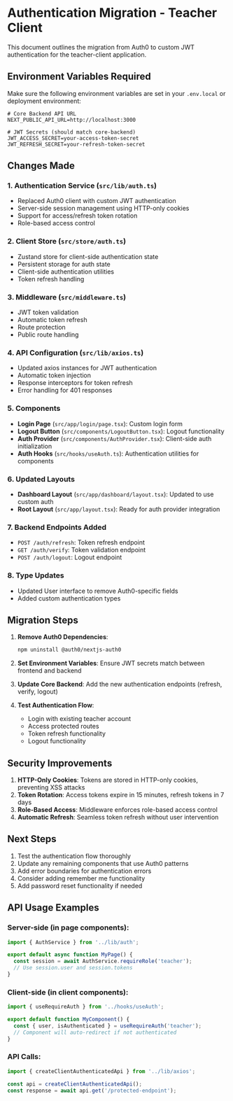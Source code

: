 # Authentication Migration - Teacher Client

This document outlines the migration from Auth0 to custom JWT authentication for the teacher-client application.

## Environment Variables Required

Make sure the following environment variables are set in your `.env.local` or deployment environment:

```env
# Core Backend API URL
NEXT_PUBLIC_API_URL=http://localhost:3000

# JWT Secrets (should match core-backend)
JWT_ACCESS_SECRET=your-access-token-secret
JWT_REFRESH_SECRET=your-refresh-token-secret
```

## Changes Made

### 1. Authentication Service (`src/lib/auth.ts`)
- Replaced Auth0 client with custom JWT authentication
- Server-side session management using HTTP-only cookies
- Support for access/refresh token rotation
- Role-based access control

### 2. Client Store (`src/store/auth.ts`)
- Zustand store for client-side authentication state
- Persistent storage for auth state
- Client-side authentication utilities
- Token refresh handling

### 3. Middleware (`src/middleware.ts`)
- JWT token validation
- Automatic token refresh
- Route protection
- Public route handling

### 4. API Configuration (`src/lib/axios.ts`)
- Updated axios instances for JWT authentication
- Automatic token injection
- Response interceptors for token refresh
- Error handling for 401 responses

### 5. Components
- **Login Page** (`src/app/login/page.tsx`): Custom login form
- **Logout Button** (`src/components/LogoutButton.tsx`): Logout functionality
- **Auth Provider** (`src/components/AuthProvider.tsx`): Client-side auth initialization
- **Auth Hooks** (`src/hooks/useAuth.ts`): Authentication utilities for components

### 6. Updated Layouts
- **Dashboard Layout** (`src/app/dashboard/layout.tsx`): Updated to use custom auth
- **Root Layout** (`src/app/layout.tsx`): Ready for auth provider integration

### 7. Backend Endpoints Added
- `POST /auth/refresh`: Token refresh endpoint
- `GET /auth/verify`: Token validation endpoint
- `POST /auth/logout`: Logout endpoint

### 8. Type Updates
- Updated User interface to remove Auth0-specific fields
- Added custom authentication types

## Migration Steps

1. **Remove Auth0 Dependencies**:
   ```bash
   npm uninstall @auth0/nextjs-auth0
   ```

2. **Set Environment Variables**: Ensure JWT secrets match between frontend and backend

3. **Update Core Backend**: Add the new authentication endpoints (refresh, verify, logout)

4. **Test Authentication Flow**:
   - Login with existing teacher account
   - Access protected routes
   - Token refresh functionality
   - Logout functionality

## Security Improvements

1. **HTTP-Only Cookies**: Tokens are stored in HTTP-only cookies, preventing XSS attacks
2. **Token Rotation**: Access tokens expire in 15 minutes, refresh tokens in 7 days
3. **Role-Based Access**: Middleware enforces role-based access control
4. **Automatic Refresh**: Seamless token refresh without user intervention

## Next Steps

1. Test the authentication flow thoroughly
2. Update any remaining components that use Auth0 patterns
3. Add error boundaries for authentication errors
4. Consider adding remember me functionality
5. Add password reset functionality if needed

## API Usage Examples

### Server-side (in page components):
```typescript
import { AuthService } from '../lib/auth';

export default async function MyPage() {
  const session = await AuthService.requireRole('teacher');
  // Use session.user and session.tokens
}
```

### Client-side (in client components):
```typescript
import { useRequireAuth } from '../hooks/useAuth';

export default function MyComponent() {
  const { user, isAuthenticated } = useRequireAuth('teacher');
  // Component will auto-redirect if not authenticated
}
```

### API Calls:
```typescript
import { createClientAuthenticatedApi } from '../lib/axios';

const api = createClientAuthenticatedApi();
const response = await api.get('/protected-endpoint');
```
